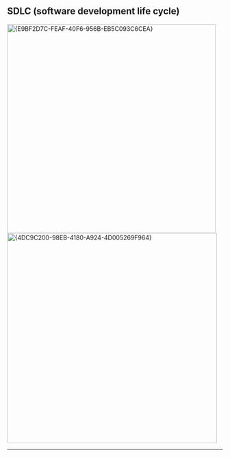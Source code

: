 ## SDLC (software development life cycle)
<img width="487" alt="{E9BF2D7C-FEAF-40F6-956B-EB5C093C6CEA}" src="https://github.com/user-attachments/assets/32e51689-713e-476f-8072-1a014709ae1f">

<img width="490" alt="{4DC9C200-98EB-4180-A924-4D005269F964}" src="https://github.com/user-attachments/assets/298a490b-8b9f-4a3f-ac38-4fb099690f31">

---
